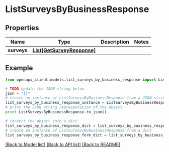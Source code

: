 # ListSurveysByBusinessResponse


## Properties
Name | Type | Description | Notes
------------ | ------------- | ------------- | -------------
**surveys** | [**List[GetSurveyResponse]**](GetSurveyResponse.md) |  | 

## Example

```python
from openapi_client.models.list_surveys_by_business_response import ListSurveysByBusinessResponse

# TODO update the JSON string below
json = "{}"
# create an instance of ListSurveysByBusinessResponse from a JSON string
list_surveys_by_business_response_instance = ListSurveysByBusinessResponse.from_json(json)
# print the JSON string representation of the object
print ListSurveysByBusinessResponse.to_json()

# convert the object into a dict
list_surveys_by_business_response_dict = list_surveys_by_business_response_instance.to_dict()
# create an instance of ListSurveysByBusinessResponse from a dict
list_surveys_by_business_response_form_dict = list_surveys_by_business_response.from_dict(list_surveys_by_business_response_dict)
```
[[Back to Model list]](../README.md#documentation-for-models) [[Back to API list]](../README.md#documentation-for-api-endpoints) [[Back to README]](../README.md)



